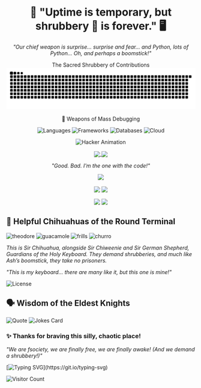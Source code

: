 <div align="center">

# 🐍 "Uptime is temporary, but shrubbery 🌳 is forever." 🖥️
*"Our chief weapon is surprise... surprise and fear... and Python, lots of Python... Oh, and perhaps a boomstick!"*<p>
The Sacred Shrubbery of Contributions
<img src="https://github.com/hasnocool/hasnocool/blob/main/github-contribution-grid-snake-dark.svg" alt="Snake animation" />




🔧 Weapons of Mass Debugging


![Languages](https://skillicons.dev/icons?i=python,java,javascript,go,rust,c,cpp,cs,html,css,bash&theme=dark)
![Frameworks](https://skillicons.dev/icons?i=react,vue,angular,django,flask,spring,nodejs,express&theme=dark)
![Databases](https://skillicons.dev/icons?i=mysql,postgresql,mongodb,redis&theme=dark)
![Cloud](https://skillicons.dev/icons?i=aws,gcp,azure,docker,kubernetes&theme=dark)



![Hacker Animation](https://media.giphy.com/media/13HgwGsXF0aiGY/giphy.gif)
<p>
<a href="https://github.com/hasnocool">
  <img align="center" src="https://github-readme-stats.vercel.app/api?username=hasnocool&show_icons=true&theme=chartreuse-dark&hide_border=false" />
</a>
<a href="https://github.com/hasnocool">
  <img align="center" src="https://github-readme-streak-stats.herokuapp.com/?user=hasnocool&theme=chartreuse-dark&hide_border=false" />
</a>
</p>

*"Good. Bad. I'm the one with the code!"*

![](https://github-profile-summary-cards.vercel.app/api/cards/profile-details?username=hasnocool&theme=chartreuse_dark)

![](https://github-profile-summary-cards.vercel.app/api/cards/repos-per-language?username=hasnocool&theme=chartreuse_dark)
![](https://github-profile-summary-cards.vercel.app/api/cards/most-commit-language?username=hasnocool&theme=chartreuse_dark)

![](https://github-profile-summary-cards.vercel.app/api/cards/stats?username=hasnocool&theme=chartreuse_dark)
![](https://github-profile-summary-cards.vercel.app/api/cards/productive-time?username=hasnocool&theme=chartreuse_dark&utcOffset=8)


</div>

<div align="left">




## 🐶 Helpful Chihuahuas of the Round Terminal
![theodore](https://github.com/user-attachments/assets/a2bdc7d6-d359-445e-bd47-2f19e202304e)
![guacamole](https://github.com/user-attachments/assets/51b4547c-4f8e-4f8c-a016-4480356467b9)
![frills](https://github.com/user-attachments/assets/ab123659-497e-4ab8-823d-05592b757fd3)
![churro](https://github.com/user-attachments/assets/ef00e570-909e-42e7-bc8d-b4fdf0a70c17)

*This is Sir Chihuahua, alongside Sir Chiweenie and Sir German Shepherd, Guardians of the Holy Keyboard. They demand shrubberies, and much like Ash’s boomstick, they take no prisoners.*

*"This is my keyboard... there are many like it, but this one is mine!"*

![License](https://img.shields.io/github/license/hasnocool/hasnocool)


## 🗣️ Wisdom of the Eldest Knights

![Quote](https://quotes-github-readme.vercel.app/api?type=horizontal&theme=chartreuse-dark)
![Jokes Card](https://readme-jokes.vercel.app/api?theme=chartreuse-dark)

### ✨ Thanks for braving this silly, chaotic place!

*"We are fsociety, we are finally free, we are finally awake! (And we demand a shrubbery!)"*

[![Typing SVG](https://readme-typing-svg.herokuapp.com?font=Fira+Code&size=24&duration=3000&pause=500&color=00FF00&center=true&vCenter=true&width=500&height=60&lines=We+are+fsociety;We+demand+a+shrubbery!;Hello+friend.+Hello+friend?;Ni!+Ni!+Ni!+Ni!)](https://git.io/typing-svg)

![Visitor Count](https://komarev.com/ghpvc/?username=hasnocool&color=blueviolet)


